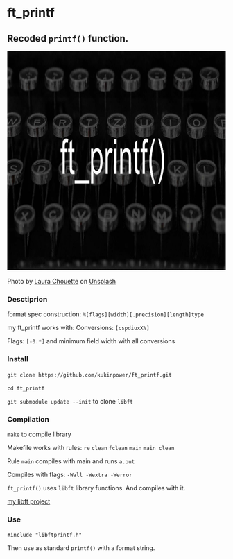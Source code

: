 # ft_printf

## Recoded `printf()` function.
<img src="./image.jpg" width="960" height="505">

<span>Photo by <a href="https://unsplash.com/@laurachouette?utm_source=unsplash&amp;utm_medium=referral&amp;utm_content=creditCopyText">Laura Chouette</a> on <a href="/s/photos/typewriter?utm_source=unsplash&amp;utm_medium=referral&amp;utm_content=creditCopyText">Unsplash</a></span>

### Desctiprion

 format spec construction:
 `%[flags][width][.precision][length]type`

 my ft_printf works with:
 Conversions:	`[cspdiuxX%]`
 
 Flags:			`[-0.*]` and minimum field width with all conversions

### Install

`git clone https://github.com/kukinpower/ft_printf.git`

`cd ft_printf`

`git submodule update --init` to clone `libft`

### Compilation

`make` to compile library

Makefile works with rules: `re` `clean` `fclean` `main` `main clean`

Rule `main` compiles with main and runs `a.out`

Compiles with flags: `-Wall -Wextra -Werror`

`ft_printf()` uses `libft` library functions. And compiles with it.

[my libft project](https://github.com/kukinpower/libft)

### Use

`#include "libftprintf.h"`

Then use as standard `printf()` with a format string.